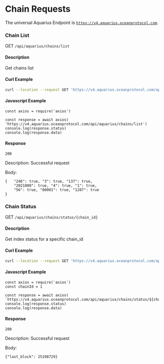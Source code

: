 # Chain Requests

The universal Aquarius Endpoint is [`https://v4.aquarius.oceanprotocol.com`](https://v4.aquarius.oceanprotocol.com).

### Chain List

GET `/api/aquarius/chains/list`

#### Description

Get chains list

#### Curl Example

```bash
curl --location --request GET 'https://v4.aquarius.oceanprotocol.com/api/aquarius/chains/list'
```

#### Javascript Example

```runkit  nodeVersion="18.x.x"
const axios = require('axios')

const response = await axios( 'https://v4.aquarius.oceanprotocol.com/api/aquarius/chains/list')
console.log(response.status)
console.log(response.data)

```

#### Response

`200`

Description: Successful request

Body:

```
{   "246": true, "3": true, "137": true,
    "2021000": true, "4": true, "1": true,
    "56": true, "80001": true, "1287": true
}
```

### **Chain Status**

GET `/api/aquarius/chains/status/{chain_id}`

#### Description

Get index status for a specific chain\_id

#### Curl Example

```bash
curl --location --request GET 'https://v4.aquarius.oceanprotocol.com/api/aquarius/chains/status/137'
```

#### Javascript Example

```runkit  nodeVersion="18.x.x"
const axios = require('axios')
const chainId = 1

const response = await axios( `https://v4.aquarius.oceanprotocol.com/api/aquarius/chains/status/${chainId}`)
console.log(response.status)
console.log(response.data)

```

#### Response

`200`

Description: Successful request

Body:

```
{"last_block": 25198729}
```
